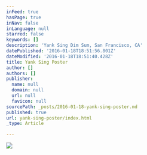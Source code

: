 ```yaml
---
inFeed: true
hasPage: true
inNav: false
inLanguage: null
starred: false
keywords: []
description: 'Yank Sing Dim Sum, San Francisco, CA'
datePublished: '2016-01-18T18:51:56.801Z'
dateModified: '2016-01-18T18:51:40.428Z'
title: Yank Sing Poster
author: []
authors: []
publisher:
  name: null
  domain: null
  url: null
  favicon: null
sourcePath: _posts/2016-01-18-yank-sing-poster.md
published: true
url: yank-sing-poster/index.html
_type: Article

---
```

![](https://the-grid-user-content.s3-us-west-2.amazonaws.com/043b3de2-1703-4080-abc7-f0306c7be6cf.jpg)